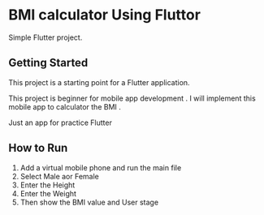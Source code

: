 # BMI calculator Using Fluttor

Simple Flutter project.

## Getting Started

This project is a starting point for a Flutter application.

This project is beginner for mobile app development .
I will implement this mobile app to calculator the BMI .


Just an app for practice Flutter

## How to Run 

1) Add a virtual mobile phone and run the main file
2) Select Male aor Female
3) Enter the Height
4) Enter the Weight
5) Then show the BMI value and User stage 
